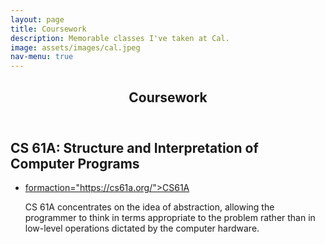 ```yaml
---
layout: page
title: Coursework
description: Memorable classes I've taken at Cal.
image: assets/images/cal.jpeg
nav-menu: true
---
```


<!-- Main -->
<div id="main" class="alt">

<!-- One -->
<section id="one">
	<div class="inner">
		<header class="major">
			<h1>Coursework</h1>
		</header>

<!-- Content -->
<h2 id="content">CS 61A: Structure and Interpretation of Computer Programs</h2>
<ul class="actions">
	<li><a href="#" class="button special">formaction="https://cs61a.org/">CS61A</button></a></li>
<p>CS 61A concentrates on the idea of abstraction, allowing the programmer to think in terms appropriate to the problem rather than in low-level operations dictated by the computer hardware.</p>
